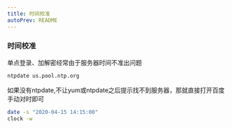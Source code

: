 ```yaml
---
title: 时间校准
autoPrev: README
---
```

### 时间校准
单点登录、加解密经常由于服务器时间不准出问题

``` bash
ntpdate us.pool.ntp.org
```

如果没有ntpdate,不让yum或ntpdate之后提示找不到服务器，那就直接打开百度手动对时即可
``` bash
date -s "2020-04-15 14:15:00"  
clock -w
```
